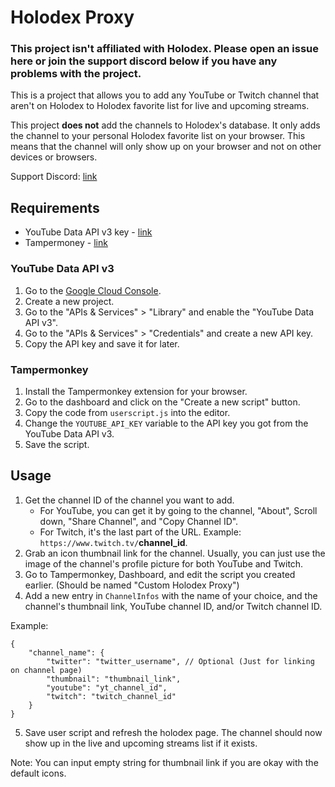 # Holodex Proxy

### This project isn't affiliated with Holodex. Please open an issue here or join the support discord below if you have any problems with the project.

This is a project that allows you to add any YouTube or Twitch channel that aren't on Holodex to Holodex favorite list for live and upcoming streams. 

This project **does not** add the channels to Holodex's database. It only adds the channel to your personal Holodex favorite list on your browser. This means that the channel will only show up on your browser and not on other devices or browsers.

Support Discord: [link](https://discord.gg/cm4kyTsrPS)

## Requirements
- YouTube Data API v3 key - [link](https://console.developers.google.com/)
- Tampermoney - [link](https://www.tampermonkey.net/)

### YouTube Data API v3
1. Go to the [Google Cloud Console](https://console.developers.google.com/).
2. Create a new project.
3. Go to the "APIs & Services" > "Library" and enable the "YouTube Data API v3".
4. Go to the "APIs & Services" > "Credentials" and create a new API key.
5. Copy the API key and save it for later.

### Tampermonkey
1. Install the Tampermonkey extension for your browser.
2. Go to the dashboard and click on the "Create a new script" button.
3. Copy the code from `userscript.js` into the editor.
4. Change the `YOUTUBE_API_KEY` variable to the API key you got from the YouTube Data API v3.
5. Save the script.

## Usage
1. Get the channel ID of the channel you want to add.
    - For YouTube, you can get it by going to the channel, "About", Scroll down, "Share Channel", and "Copy Channel ID".
    - For Twitch, it's the last part of the URL. Example: `https://www.twitch.tv/`**channel_id**.
2. Grab an icon thumbnail link for the channel. Usually, you can just use the image of the channel's profile picture for both YouTube and Twitch.
3. Go to Tampermonkey, Dashboard, and edit the script you created earlier. (Should be named "Custom Holodex Proxy")
4. Add a new entry in `ChannelInfos` with the name of your choice, and the channel's thumbnail link, YouTube channel ID, and/or Twitch channel ID.

Example: 
```
{
    "channel_name": {
        "twitter": "twitter_username", // Optional (Just for linking on channel page)
        "thumbnail": "thumbnail_link",
        "youtube": "yt_channel_id",
        "twitch": "twitch_channel_id"
    }
}
```
5. Save user script and refresh the holodex page. The channel should now show up in the live and upcoming streams list if it exists.

Note: You can input empty string for thumbnail link if you are okay with the default icons.
